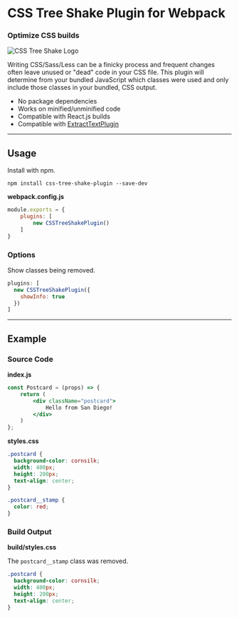 # CSS Tree Shake Plugin for Webpack
### Optimize CSS builds

![CSS Tree Shake Logo](http://imgur.com/a/Ntd1l "CSS Tree Shake Plugin")

Writing CSS/Sass/Less can be a finicky process and frequent changes often leave unused or "dead" code in your CSS file. This plugin will determine from your bundled JavaScript which classes were used and only include those classes in your bundled, CSS output.

* No package dependencies
* Works on minified/unminified code
* Compatible with React.js builds
* Compatible with [ExtractTextPlugin](https://github.com/webpack-contrib/extract-text-webpack-plugin)

---
## Usage

Install with npm.
```
npm install css-tree-shake-plugin --save-dev
```

**webpack.config.js**
```js
module.exports = {
	plugins: [
		new CSSTreeShakePlugin()
	]
}
```

### Options

Show classes being removed.
```js
plugins: [
  new CSSTreeShakePlugin({
    showInfo: true
  })
]
```

---
## Example

### Source Code

**index.js**
```jsx
const Postcard = (props) => {
	return (
		<div className="postcard">
			Hello from San Diego!
		</div>
	)
};
```

**styles.css**
```css
.postcard {
  background-color: cornsilk;
  width: 400px;
  height: 200px;
  text-align: center; 
}

.postcard__stamp {
  color: red; 
}
```

### Build Output

**build/styles.css**

The `postcard__stamp` class was removed.
```css
.postcard {
  background-color: cornsilk;
  width: 400px;
  height: 200px;
  text-align: center; 
}
```


